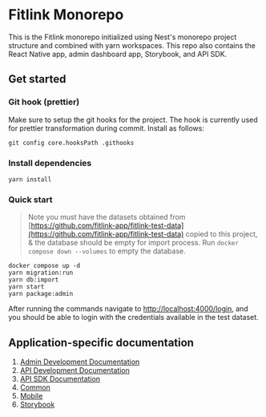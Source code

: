 # Fitlink Monorepo

This is the Fitlink monorepo initialized using Nest's monorepo project structure and combined with yarn workspaces. This repo also contains the React Native app, admin dashboard app, Storybook, and API SDK. 

## Get started

### Git hook (prettier)
Make sure to setup the git hooks for the project. The hook is currently used for prettier transformation during commit. Install as follows:

```git config core.hooksPath .githooks```

### Install dependencies

```yarn install```

### Quick start

> Note you must have the datasets obtained from [https://github.com/fitlink-app/fitlink-test-data](https://github.com/fitlink-app/fitlink-test-data) copied to this project, & the database should be empty for import process. Run `docker compose down --volumes` to empty the database.

```
docker compose up -d
yarn migration:run
yarn db:import
yarn start
yarn package:admin
```

After running the commands navigate to [http://localhost:4000/login](http://localhost:4000/login), and you should be able to login with the credentials available in the test dataset.

## Application-specific documentation
1. [Admin Development Documentation](./apps/admin/README.md)
2. [API Development Documentation](./apps/api/README.md)
3. [API SDK Documentation](./apps/api-sdk/README.md)
4. [Common](./apps/common/README.md)
5. [Mobile](./apps/mobile/README.md)
6. [Storybook](./apps/storybook/README.md)
